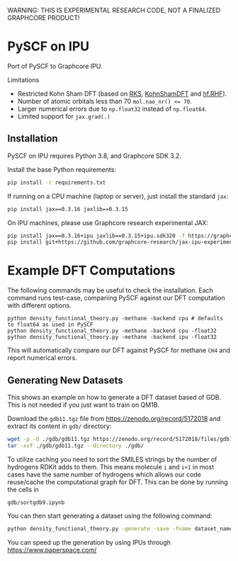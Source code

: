 WARNING: THIS IS EXPERIMENTAL RESEARCH CODE, NOT A FINALIZED GRAPHCORE PRODUCT!

# PySCF on IPU
Port of PySCF to Graphcore IPU. 

Limitations
- Restricted Kohn Sham DFT (based on [RKS](https://github.com/pyscf/pyscf/blob/6c815a62bc2e5eae1488a1d0dbe84556dd54b922/pyscf/dft/rks.py#L531), [KohnShamDFT](https://github.com/pyscf/pyscf/blob/6c815a62bc2e5eae1488a1d0dbe84556dd54b922/pyscf/dft/rks.py#L280) and [hf.RHF](https://github.com/pyscf/pyscf/blob/6c815a62bc2e5eae1488a1d0dbe84556dd54b922/pyscf/scf/hf.py#L2044)).
- Number of atomic orbitals less than 70 `mol.nao_nr() <= 70`. 
- Larger numerical errors due to `np.float32` instead of `np.float64`.
- Limited support for `jax.grad(.)`

## Installation

PySCF on IPU requires Python 3.8, and Graphcore SDK 3.2.

Install the base Python requirements:
```bash
pip install -r requirements.txt
```
If running on a CPU machine (laptop or server), just install the standard `jax`:
```bash
pip install jax==0.3.16 jaxlib==0.3.15
```
On IPU machines, please use Graphcore research experimental JAX:
```bash
pip install jax==0.3.16+ipu jaxlib==0.3.15+ipu.sdk320 -f https://graphcore-research.github.io/jax-experimental/wheels.html
pip install git+https://github.com/graphcore-research/jax-ipu-experimental-addons.git@main
```

# Example DFT Computations
The following commands may be useful to check the installation. Each command runs test-case, compariing PySCF against our DFT computation with different options. 
```
python density_functional_theory.py -methane -backend cpu # defaults to float64 as used in PySCF
python density_functional_theory.py -methane -backend cpu -float32
python density_functional_theory.py -methane -backend ipu -float32 
```
This will automatically compare our DFT against PySCF for methane `CH4` and report numerical errors. 

## Generating New Datasets
This shows an example on how to generate a DFT dataset based of GDB. This is not needed if you just want to train on QM1B.  

Download the `gdb11.tgz` file from https://zenodo.org/record/5172018 and extract its content in `gdb/` directory:
```bash
wget -p -O ./gdb/gdb11.tgz https://zenodo.org/record/5172018/files/gdb11.tgz\?download\=1
tar -xvf ./gdb/gdb11.tgz --directory ./gdb/
```
To utilize caching you need to sort the SMILES strings by the number of hydrogens RDKit adds to them. This means molecule `i` and `i+1` in most cases have the same number of hydrogens which allows our code reuse/cache the computational graph for DFT. This can be done by running the cells in 
```
gdb/sortgdb9.ipynb
```
You can then start generating a dataset using the following command:
```bash
python density_functional_theory.py -generate -save -fname dataset_name -level 0 -plevel 0 -gdb 9 -backend cpu -float32
```
You can speed up the generation by using IPUs through https://www.paperspace.com/
